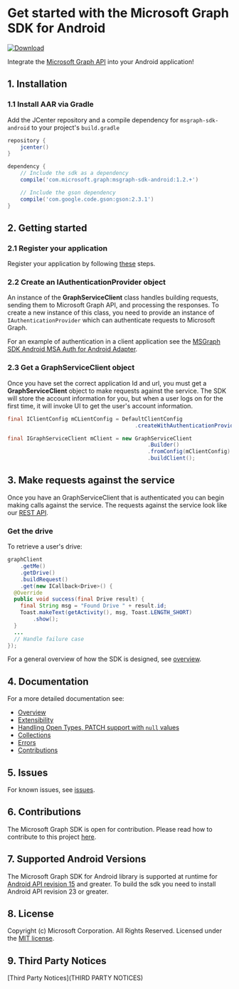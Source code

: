 # Get started with the Microsoft Graph SDK for Android

[ ![Download](https://api.bintray.com/packages/microsoftgraph/Maven/msgraph-sdk-android/images/download.svg) ](https://bintray.com/microsoftgraph/Maven/msgraph-sdk-android/_latestVersion)

Integrate the [Microsoft Graph API](https://graph.microsoft.io/en-us/getting-started) into your Android application!

## 1. Installation
### 1.1 Install AAR via Gradle
Add the JCenter repository and a compile dependency for `msgraph-sdk-android` to your project's `build.gradle`

```gradle
repository {
    jcenter()
}

dependency {
    // Include the sdk as a dependency
    compile('com.microsoft.graph:msgraph-sdk-android:1.2.+')

    // Include the gson dependency
    compile('com.google.code.gson:gson:2.3.1')
}
```

## 2. Getting started

### 2.1 Register your application

Register your application by following [these](https://graph.microsoft.io/en-us/app-registration) steps.

### 2.2 Create an IAuthenticationProvider object

An instance of the **GraphServiceClient** class handles building requests,
sending them to Microsoft Graph API, and processing the responses. To create a
new instance of this class, you need to provide an instance of
`IAuthenticationProvider` which can authenticate requests to Microsoft Graph.

For an example of authentication in a client application see the [MSGraph SDK Android MSA Auth for Android Adapter](https://github.com/microsoftgraph/msgraph-sdk-android-msa-auth-for-android-adapter).

### 2.3 Get a GraphServiceClient object

Once you have set the correct application Id and url, you must get a **GraphServiceClient** object to make requests against the service. The SDK will store the account information for you, but when a user logs on for the first time, it will invoke UI to get the user's account information.

```java
final IClientConfig mCLientConfig = DefaultClientConfig
                                        .createWithAuthenticationProvider(mAuthenticationProvider);

final IGraphServiceClient mClient = new GraphServiceClient
                                            .Builder()
                                            .fromConfig(mClientConfig)
                                            .buildClient();
```

## 3. Make requests against the service

Once you have an GraphServiceClient that is authenticated you can begin making calls against the service. The requests against the service look like our [REST API](https://graph.microsoft.io/en-us/docs).

### Get the drive

To retrieve a user's drive:

```java
graphClient
    .getMe()
    .getDrive()
    .buildRequest()
    .get(new ICallback<Drive>() {
  @Override
  public void success(final Drive result) {
    final String msg = "Found Drive " + result.id;
    Toast.makeText(getActivity(), msg, Toast.LENGTH_SHORT)
        .show();
  }
  ...
  // Handle failure case
});
```

For a general overview of how the SDK is designed, see [overview](docs/overview.md).

## 4. Documentation

For a more detailed documentation see:

* [Overview](docs/overview.md)
* [Extensibility](docs/extensibility.md)
* [Handling Open Types, PATCH support with `null` values](docs/additional_data.md)
* [Collections](docs/collections.md)
* [Errors](docs/errors.md)
* [Contributions](docs/contributions.md)

## 5. Issues

For known issues, see [issues](https://github.com/MicrosoftGraph/sdk-android/issues).

## 6. Contributions

The Microsoft Graph SDK is open for contribution. Please read how to contribute to this project [here](docs/contributions.md).

## 7. Supported Android Versions
The Microsoft Graph SDK for Android library is supported at runtime for [Android API revision 15](http://source.android.com/source/build-numbers.html) and greater. To build the sdk you need to install Android API revision 23 or greater.

## 8. License

Copyright (c) Microsoft Corporation. All Rights Reserved. Licensed under the [MIT license](LICENSE).

## 9. Third Party Notices

[Third Party Notices](THIRD PARTY NOTICES)
